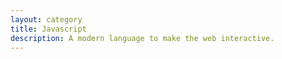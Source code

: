```yaml
---
layout: category
title: Javascript
description: A modern language to make the web interactive.
---
```

